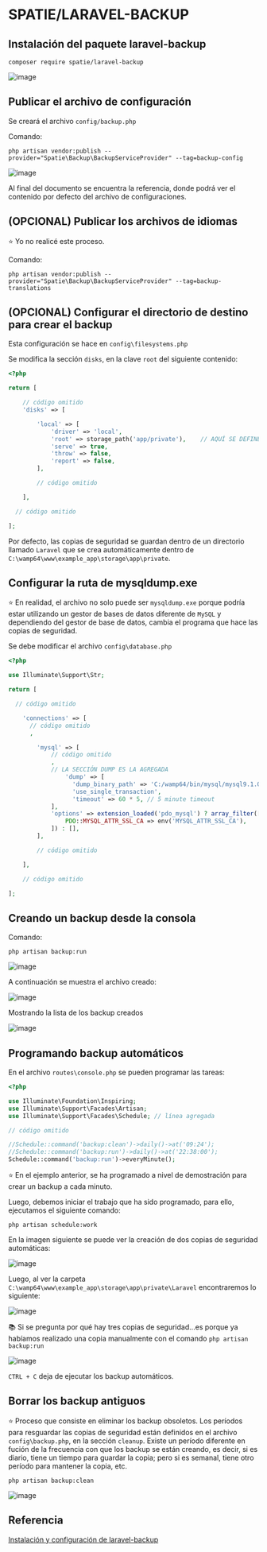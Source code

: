 # SPATIE/LARAVEL-BACKUP

## Instalación del paquete laravel-backup

```
composer require spatie/laravel-backup
```

![image](./img/install_laravel_backup.png)  

## Publicar el archivo de configuración  

Se creará el archivo `config/backup.php` 

Comando:  

```
php artisan vendor:publish --provider="Spatie\Backup\BackupServiceProvider" --tag=backup-config
```

![image](./img/publicar_archivo_configuracion_backup.png)  

Al final del documento se encuentra la referencia, donde podrá ver el contenido por defecto del archivo de configuraciones.  

## (OPCIONAL) Publicar los archivos de idiomas
:star: Yo no realicé este proceso.  

Comando:  

```
php artisan vendor:publish --provider="Spatie\Backup\BackupServiceProvider" --tag=backup-translations
```

## (OPCIONAL) Configurar el directorio de destino para crear el backup

Esta configuración se hace en `config\filesystems.php`

Se modifica la sección `disks`, en la clave `root` del siguiente contenido:  

```php
<?php

return [

    // código omitido
    'disks' => [

        'local' => [
            'driver' => 'local',
            'root' => storage_path('app/private'),    // AQUÍ SE DEFINE DONDE SE GUARDAN LOS BACKUP
            'serve' => true,
            'throw' => false,
            'report' => false,
        ],

        // código omitido

    ],

  // código omitido

];

```

Por defecto, las copias de seguridad se guardan dentro de un directorio llamado `Laravel` que se crea automáticamente dentro de `C:\wamp64\www\example_app\storage\app\private`.  

## Configurar la ruta de mysqldump.exe  

:star: En realidad, el archivo no solo puede ser `mysqldump.exe` porque podría estar utilizando un gestor de bases de datos diferente de `MySQL` y dependiendo del gestor de base de datos, cambia el programa que hace las copias de seguridad.  

Se debe modificar el archivo `config\database.php` 

```php
<?php

use Illuminate\Support\Str;

return [

  // código omitido

    'connections' => [
      // código omitido
      ,

        'mysql' => [
            // código omitido
            ,
            // LA SECCIÓN DUMP ES LA AGREGADA
		        'dump' => [
		          'dump_binary_path' => 'C:/wamp64/bin/mysql/mysql9.1.0/bin', // only the path, so without `mysqldump` or `pg_dump`
		          'use_single_transaction',
		          'timeout' => 60 * 5, // 5 minute timeout
            ],
            'options' => extension_loaded('pdo_mysql') ? array_filter([
                PDO::MYSQL_ATTR_SSL_CA => env('MYSQL_ATTR_SSL_CA'),
            ]) : [],
        ],

        // código omitido

    ],

    // código omitido

];
```

## Creando un backup desde la consola  

Comando:  
```
php artisan backup:run
```

![image](./img/backup_run.png)  

A continuación se muestra el archivo creado:  

![image](./img/backup_file.png)  

Mostrando la lista de los backup creados  

![image](./img/backup_list.png)  

## Programando backup automáticos

En el archivo `routes\console.php` se pueden programar las tareas:  

```php
<?php

use Illuminate\Foundation\Inspiring;
use Illuminate\Support\Facades\Artisan;
use Illuminate\Support\Facades\Schedule; // línea agregada

// código omitido

//Schedule::command('backup:clean')->daily()->at('09:24');
//Schedule::command('backup:run')->daily()->at('22:38:00');
Schedule::command('backup:run')->everyMinute();
```
:star: En el ejemplo anterior, se ha programado a nivel de demostración para crear un backup a cada minuto.  

Luego, debemos iniciar el trabajo que ha sido programado, para ello, ejecutamos el siguiente comando:  

```
php artisan schedule:work
```

En la imagen siguiente se puede ver la creación de dos copias de seguridad automáticas:  

![image](./img/backup_schedule.png)  


Luego, al ver la carpeta `C:\wamp64\www\example_app\storage\app\private\Laravel` encontraremos lo siguiente:  

![image](./img/two_schedule_backup.png)  

:books: Si se pregunta por qué hay tres copias de seguridad...es porque ya habíamos realizado una copia manualmente con el comando `php artisan backup:run`  

![image](./img/backup_list_multiple.png)  

`CTRL + C` deja de ejecutar los backup automáticos.  

## Borrar los backup antiguos  

:star: Proceso que consiste en eliminar los backup obsoletos. Los períodos para resguardar las copias de seguridad están definidos en el archivo `config\backup.php`, en la sección `cleanup`. Existe un período diferente en fución de la frecuencia con que los backup se están creando, es decir, si es diario, tiene un tiempo para guardar la copia; pero si es semanal, tiene otro período para mantener la copia, etc.  

```
php artisan backup:clean
```

![image](./img/backup_clean.png)  

## Referencia

[Instalación y configuración de laravel-backup](https://spatie.be/docs/laravel-backup/v9/installation-and-setup)  